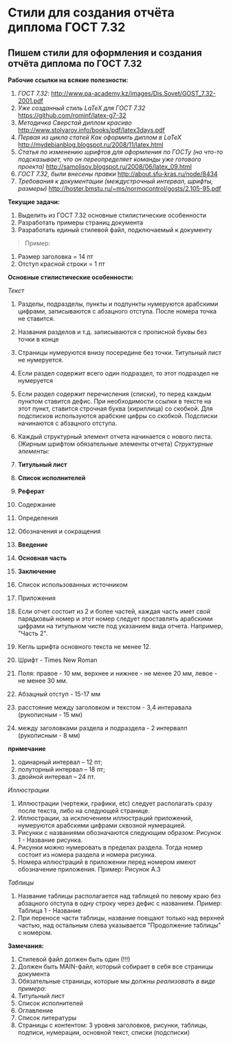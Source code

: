 # Стили для создания отчёта диплома ГОСТ 7.32
## Пишем стили для оформления и создания отчёта диплома по ГОСТ 7.32

**Рабочие ссылки на всякие полезности:**

1. *ГОСТ 7.32*: http://www.pa-academy.kz/images/Dis.Sovet/GOST_7.32-2001.pdf
2. *Уже созданный стиль LaTeX для ГОСТ 7.32* https://github.com/rominf/latex-g7-32
3. *Методичка Сверстай диплом красиво* http://www.stolyarov.info/books/pdf/latex3days.pdf
4. *Первая из цикла статей Как оформить диплом в LaTeX* http://mydebianblog.blogspot.ru/2008/11/latex.html
5. *Статья по изменению шрифтов для оформления по ГОСТу (но что-то подсказывает, что он переопределяет команды уже готового проекта)* http://samolisov.blogspot.ru/2008/06/latex_09.html
6. *ГОСТ 7.32, были внесены правки* http://about.sfu-kras.ru/node/8434
7. *Требования к документации (междустрочный интервал, шрифты, размеры)* http://hoster.bmstu.ru/~ms/normocontrol/gosts/2.105-95.pdf

**Текущие задачи:**

1. Выделить из ГОСТ 7.32 основные стилистические особенности
2. Разработать примеры страниц документа
3. Разработать единый стилевой файл, подключаемый к документу

>Пример:

1. Размер заголовка = 14 пт 
2. Отступ красной строки = 1 пт

**Основные стилистические особенности:**

*Текст*

1. Разделы, подразделы, пункты и подпункты нумеруются арабскими цифрами, записываются с абзацного отступа. После номера точка не ставится.
2. Названия разделов и т.д. записываются с прописной буквы без точки в конце
3. Страницы нумеруются внизу посередине без точки. Титульный лист не нумеруется.
4. Если раздел содержит всего один подраздел, то этот подраздел не нумеруется 
5. Если раздел содержит перечисления (списки), то перед каждым пунктом ставится дефис. При необходимости ссылки в тексте на этот пункт, ставится строчная буква (кириллица) со скобкой. Для подсписков используются арабские цифры со скобкой. Подсписки начинаются с абзацного отступа.
6. Каждый структурный элемент отчета начинается с нового листа. (Жирным шрифтом обязательные элементы отчета) *Структурные элементы:*

  7. **Титульный лист**
  8. **Список исполнителей**
  9. **Реферат**
  10. Содержание
  11. Определения
  12. Обозначения и сокращения
  13. **Введение**
  14. **Основная часть**
  15. **Заключение**
  16. Список использованных источником
  17. Приложения

7. Если отчет состоит из 2 и более частей, каждая часть имет свой парядковый номер и этот номер следует проставлять арабскими цифрами на титульном чисте под указанием вида отчета. Например, "Часть 2".
8. Кегль шрифта основного текста не менее 12.
9. Шрифт - Times New Roman
10. Поля: правое - 10 мм, верхнее и нижнее - не менее 20 мм, левое - не менее 30 мм.
11. Абзацный отступ - 15-17 мм
12. расстояние между заголовком и текстом - 3,4 интеравала (рукописным - 15 мм)
13. между заголовками раздела и подраздела - 2 интервалп (рукописным - 8 мм)

**примечание**

1. одинарный интервал – 12 пт;
2. полуторный интервал – 18 пт;
3. двойной интервал – 24 пт.


*Иллюстрации*

1. Иллюстрации (чертежи, графики, etc) следует располагать сразу после текста, либо на следующей странице.
2. Иллюстрации, за исключением иллюстраций приложений, нумеруются арабскими цифрами сквозной нумерацией.
3. Рисунки с названиями обозначаются следующим образом: Рисунок 1 - Название рисунка.
4. Рисунки можно нумеровать в пределах раздела. Тогда номер состоит из номера раздела и номера рисунка.
5. Номера иллюстраций в приложении перед номером имеют обозначение приложения. Пример: Рисунок А.3

*Таблицы*

1. Название таблицы располагается над таблицей по левому краю без абзацного отступа в одну строку через дефис с названием. Пример: Таблица 1 - Название
2. При переносе части таблицы, название поещают только над верхней частью, над остальным слева указывается "Продолжение таблицы" с номером.

**Замечания:**

1. Стилевой файл должен быть один (!!!)
2. Должен быть MAIN-файл, который собирает в себя все страницы документа
3. Обязательные страницы, которые мы должны *реализовать в виде примера*:
  4. Титульный лист
  5. Список исполнителей
  6. Оглавление
  7. Список литературы
  8. Страницы с контентом: 3 уровня заголовков, рисунки, таблицы, подписи, нумерации, основной текст, списки (подсписки)
